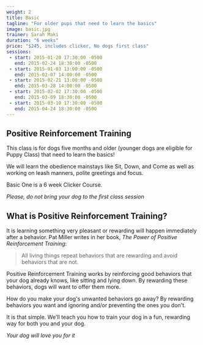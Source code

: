 ```yaml
---
weight: 2
title: Basic
tagline: "For older pups that need to learn the basics"
image: basic.jpg
trainer: Sarah Maki
duration: "6 weeks"
price: "$245, includes clicker, No dogs first class"
sessions:
 - start: 2015-01-20 17:30:00 -0500
   end: 2015-02-24 18:30:00 -0500
 - start: 2015-01-03 13:00:00 -0500
   end: 2015-02-07 14:00:00 -0500
 - start: 2015-02-21 13:00:00 -0500
   end: 2015-03-28 14:00:00 -0500
 - start: 2015-02-02 17:30:00 -0500
   end: 2015-03-09 18:30:00 -0500
 - start: 2015-03-10 17:30:00 -0500
   end: 2015-04-24 18:30:00 -0500
---
```

## Positive Reinforcement Training

This class is for dogs five months and older (younger dogs are eligible for Puppy Class) that need to learn the basics! 

We will learn the obedience mainstays like Sit, Down, and Come as well as working on leash manners, polite greetings and  focus.


Basic One is a 6 week Clicker Course.

*Please, do not bring your dog to the first class session*

## What is Positive Reinforcement Training?

It is learning something very pleasant or rewarding will happen immediately 
after a behavior. Pat Miller writes in her book, _The Power of Positive Reinforcement 
Training_:

 > All living things repeat behaviors that are rewarding and avoid behaviors that are not.

Positive Reinforcement Training works by reinforcing good behaviors that your 
dog already knows, like sitting and lying down. By rewarding these behaviors, 
dogs will want to offer them more.

How do you make your dog's unwanted behaviors go away? By rewarding behaviors 
you want and ignoring and/or preventing the ones you don't.

It is that simple. We'll teach you how to train your dog in a fun, rewarding way 
for both you and your dog.

_Your dog will love you for it_
